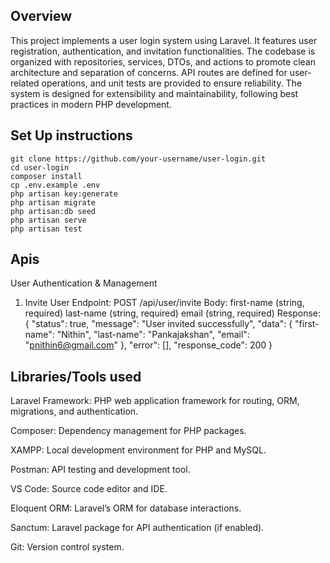 ## Overview
This project implements a user login system using Laravel. It features user registration, authentication, and invitation functionalities. The codebase is organized with repositories, services, DTOs, and actions to promote clean architecture and separation of concerns. API routes are defined for user-related operations, and unit tests are provided to ensure reliability. The system is designed for extensibility and maintainability, following best practices in modern PHP development.

## Set Up instructions
```
git clone https://github.com/your-username/user-login.git
cd user-login
composer install
cp .env.example .env
php artisan key:generate
php artisan migrate
php artisan:db seed
php artisan serve
php artisan test
```
## Apis

User Authentication & Management

1. Invite User
Endpoint: POST /api/user/invite
Body:
first-name (string, required)
last-name (string, required)
email (string, required)
Response: {
    "status": true,
    "message": "User invited successfully",
    "data": {
        "first-name": "Nithin",
        "last-name": "Pankajakshan",
        "email": "pnithin6@gmail.com"
    },
    "error": [],
    "response_code": 200
}

## Libraries/Tools used

Laravel Framework: PHP web application framework for routing, ORM, migrations, and authentication.

Composer: Dependency management for PHP packages.

XAMPP: Local development environment for PHP and MySQL.

Postman: API testing and development tool.

VS Code: Source code editor and IDE.

Eloquent ORM: Laravel’s ORM for database interactions.

Sanctum: Laravel package for API authentication (if enabled).

Git: Version control system.


